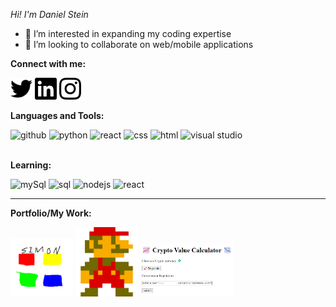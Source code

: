  *Hi! I'm Daniel Stein*

- 👀 I’m interested in expanding my coding expertise 
- 🤝  I’m looking to collaborate on web/mobile applications 

<!---
danieljuliusstein/danieljuliusstein is a ✨ special ✨ repository because its `README.md` (this file) appears on your GitHub profile.
You can click the Preview link to take a look at your changes.
--->
**Connect with me:**

[<img alt="twitter" width="35px" src="twitter.svg" />](https://www.linkedin.com/in/daniel-stein-8a36b8276/)
[<img alt="linked in profile" width="35px" src="linkedin.svg" />](https://www.linkedin.com/in/daniel-stein-8a36b8276/)
[<img alt="instagram" width="35px" src="instagram.svg" />](https://www.linkedin.com/in/daniel-stein-8a36b8276/)

**Languages and Tools:**

<img alt="github" width="35px" src="https://github.com/danieljuliusstein/danieljuliusstein/assets/69329733/8700c04d-91a1-456a-a7ab-e02341ecc8b8" />
<img alt="python" width="35px" src="https://github.com/danieljuliusstein/danieljuliusstein/assets/69329733/ee06c772-0425-4445-90fa-856ee118d124" />
<img alt="react" width="35px" src="https://github.com/danieljuliusstein/danieljuliusstein/assets/69329733/f40738bc-1988-49d7-a01a-e88ef65889b4" />
<img alt="css" width="35px" src="https://github.com/danieljuliusstein/danieljuliusstein/assets/69329733/e4e79320-425a-46aa-9e66-453124400ae6" />
<img alt="html" width="35px" src="https://github.com/danieljuliusstein/danieljuliusstein/assets/69329733/b7d62bb5-7f77-46dc-9996-df05be40dc09" />
<img alt="visual studio" width="35px" src="https://github.com/danieljuliusstein/danieljuliusstein/assets/69329733/595aba80-a6ac-44b3-9475-8fd5dac70cbd" />

<br>
</br>

**Learning:**

<img alt="mySql" width="35px" src="https://github.com/danieljuliusstein/danieljuliusstein/assets/69329733/91247300-5607-4eb5-bbcb-30ddde790362" />
<img alt="sql" width="35px" src="https://github.com/danieljuliusstein/danieljuliusstein/assets/69329733/c272d6ed-c9e7-441c-abe5-efc8e5222e0d" />
<img alt="nodejs" width="35px" src="https://github.com/danieljuliusstein/danieljuliusstein/assets/69329733/1dd19886-d4ba-4978-b9bf-73f2975d623b" />
<img alt="react" width="35px" src="https://github.com/danieljuliusstein/danieljuliusstein/assets/69329733/52427d05-d604-43ab-a495-122351cc8157" />

------------------------

**Portfolio/My Work:**

[<img alt="simon" width="100px" src="simon.svg" />](https://github.com/danieljuliusstein/Python-Projects-/blob/main/Simon%20Game)
[<img alt="mario" width="100px" src="mario-removebg-preview.png" />](https://github.com/danieljuliusstein/Mario-Game)
[<img alt="crypto" width="150px" src="Crypto.png" />](https://github.com/danieljuliusstein/HTML-/blob/main/CryptoValueCalculator)
